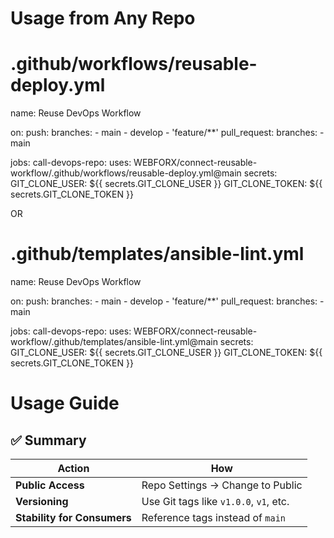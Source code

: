# Usage from Any Repo
# .github/workflows/reusable-deploy.yml

name: Reuse DevOps Workflow

on:
  push:
    branches:
      - main
      - develop
      - 'feature/**'
  pull_request:
    branches:
      - main  

jobs:
  call-devops-repo:
    uses: WEBFORX/connect-reusable-workflow/.github/workflows/reusable-deploy.yml@main
    secrets:
      GIT_CLONE_USER: ${{ secrets.GIT_CLONE_USER }}
      GIT_CLONE_TOKEN: ${{ secrets.GIT_CLONE_TOKEN }}

OR

# .github/templates/ansible-lint.yml

name: Reuse DevOps Workflow

on:
  push:
    branches:
      - main
      - develop
      - 'feature/**'
  pull_request:
    branches:
      - main  

jobs:
  call-devops-repo:
    uses: WEBFORX/connect-reusable-workflow/.github/templates/ansible-lint.yml@main
    secrets:
      GIT_CLONE_USER: ${{ secrets.GIT_CLONE_USER }}
      GIT_CLONE_TOKEN: ${{ secrets.GIT_CLONE_TOKEN }}    


# Usage Guide

## ✅ Summary

| Action                         | How                                       |
|-------------------------------|-------------------------------------------|
| **Public Access**             | Repo Settings → Change to Public          |
| **Versioning**                | Use Git tags like `v1.0.0`, `v1`, etc.    |
| **Stability for Consumers**   | Reference tags instead of `main`          |



